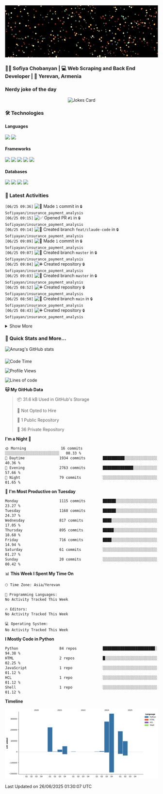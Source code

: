 <p align="center">
  <img src="images/github.gif" alt="Hello, I am Sofiya" />
</p>

<h3> 👩‍💻 Sofiya Chobanyan | 💻 Web Scraping and Back End Developer | 📍 Yerevan, Armenia </h3>


### Nerdy joke of the day

<p align="center">
<img src="https://readme-jokes.vercel.app/api?theme=tokyonight" alt="Jokes Card" />
</p>

### 🛠️ Technologies

#### Languages

<code><img height="30" src="https://img.shields.io/badge/python-3670A0?style=for-the-badge&logo=python&logoColor=ffdd54"></code>
<code><img height="30" src="https://img.shields.io/badge/c++-%2300599C.svg?style=for-the-badge&logo=c%2B%2B&logoColor=white"></code>

#### Frameworks

<code><img height="30" src="https://img.shields.io/badge/django-%23092E20.svg?style=for-the-badge&logo=django&logoColor=white"></code>
<code><img height="30" src="https://img.shields.io/badge/DJANGO-REST-ff1709?style=for-the-badge&logo=django&logoColor=white&color=ff1709&labelColor=gray"></code>
<code><img height="30" src="https://img.shields.io/badge/flask-%23000.svg?style=for-the-badge&logo=flask&logoColor=white"></code>
<code><img height="30" src="https://img.shields.io/badge/-Selenium-brightgreen"></code>
<code><img height="30" src="https://img.shields.io/badge/-Scrapy-green"></code>

#### Databases

<code><img height="30" src="https://img.shields.io/badge/postgres-%23316192.svg?style=for-the-badge&logo=postgresql&logoColor=white"></code>
<code><img height="30" src="https://img.shields.io/badge/sqlite-%2307405e.svg?style=for-the-badge&logo=sqlite&logoColor=white"></code>
<code><img height="30" src="https://img.shields.io/badge/MongoDB-%234ea94b.svg?style=for-the-badge&logo=mongodb&logoColor=white"></code>
<code><img height="30" src="https://img.shields.io/badge/redis-%23DD0031.svg?style=for-the-badge&logo=redis&logoColor=white"></code>


### 💫 Latest Activities

<!--START_SECTION:activity-->
`[06/25 09:36]` <img alt="📝" src="https://github.com/cheesits456/github-activity-readme/raw/master/icons/commit.png" align="top" height="18"> Made `1` commit in <span title="Private Repo">`🔒Sofiyayan/insurance_payment_analysis`</span>  
`[06/25 09:15]` <img alt="✅" src="https://github.com/cheesits456/github-activity-readme/raw/master/icons/pr-open.png" align="top" height="18"> Opened PR `#1` in <span title="Private Repo">`🔒Sofiyayan/insurance_payment_analysis`</span>  
`[06/25 09:14]` <img alt="📂" src="https://github.com/cheesits456/github-activity-readme/raw/master/icons/create-branch.png" align="top" height="18"> Created branch `feat/claude-code` in <span title="Private Repo">`🔒Sofiyayan/insurance_payment_analysis`</span>  
`[06/25 09:09]` <img alt="📝" src="https://github.com/cheesits456/github-activity-readme/raw/master/icons/commit.png" align="top" height="18"> Made `1` commit in <span title="Private Repo">`🔒Sofiyayan/insurance_payment_analysis`</span>  
`[06/25 09:07]` <img alt="📂" src="https://github.com/cheesits456/github-activity-readme/raw/master/icons/create-branch.png" align="top" height="18"> Created branch `master` in <span title="Private Repo">`🔒Sofiyayan/insurance_payment_analysis`</span>  
`[06/25 09:04]` <img alt="➕" src="https://github.com/cheesits456/github-activity-readme/raw/master/icons/create-repo.png" align="top" height="18"> Created repository <span title="Private Repo">`🔒Sofiyayan/insurance_payment_analysis`</span>  
`[06/25 09:03]` <img alt="📂" src="https://github.com/cheesits456/github-activity-readme/raw/master/icons/create-branch.png" align="top" height="18"> Created branch `master` in <span title="Private Repo">`🔒Sofiyayan/insurance_payment_analysis`</span>  
`[06/25 08:52]` <img alt="➕" src="https://github.com/cheesits456/github-activity-readme/raw/master/icons/create-repo.png" align="top" height="18"> Created repository <span title="Private Repo">`🔒Sofiyayan/insurance_payment_analysis`</span>  
`[06/25 08:50]` <img alt="📂" src="https://github.com/cheesits456/github-activity-readme/raw/master/icons/create-branch.png" align="top" height="18"> Created branch `main` in <span title="Private Repo">`🔒Sofiyayan/insurance_payment_analysis`</span>  
`[06/25 08:43]` <img alt="➕" src="https://github.com/cheesits456/github-activity-readme/raw/master/icons/create-repo.png" align="top" height="18"> Created repository <span title="Private Repo">`🔒Sofiyayan/insurance_payment_analysis`</span>  

<details><summary>Show More</summary>

`[06/25 08:42]` <img alt="📂" src="https://github.com/cheesits456/github-activity-readme/raw/master/icons/create-branch.png" align="top" height="18"> Created branch `main` in <span title="Private Repo">`🔒Sofiyayan/insurance_payments_analysis`</span>  
`[06/25 08:37]` <img alt="➕" src="https://github.com/cheesits456/github-activity-readme/raw/master/icons/create-repo.png" align="top" height="18"> Created repository <span title="Private Repo">`🔒Sofiyayan/insurance_payments_analysis`</span>  
`[06/25 01:31]` <img alt="📝" src="https://github.com/cheesits456/github-activity-readme/raw/master/icons/commit.png" align="top" height="18"> Made `2` commits in [Sofiyayan/Sofiyayan](https://github.com/Sofiyayan/Sofiyayan)  
`[06/23 11:11]` <img alt="📝" src="https://github.com/cheesits456/github-activity-readme/raw/master/icons/commit.png" align="top" height="18"> Made `16` commits in <span title="Private Repo">`🔒shatskiym/casepal_trials`</span>  
`[06/23 10:52]` <img alt="🎉" src="https://github.com/cheesits456/github-activity-readme/raw/master/icons/merge.png" align="top" height="18"> Merged PR `#104` in <span title="Private Repo">`🔒shatskiym/casepal_trials`</span>  
`[06/23 10:51]` <img alt="📝" src="https://github.com/cheesits456/github-activity-readme/raw/master/icons/commit.png" align="top" height="18"> Made `2` commits in <span title="Private Repo">`🔒shatskiym/casepal_trials`</span>  
`[06/23 10:51]` <img alt="🎉" src="https://github.com/cheesits456/github-activity-readme/raw/master/icons/merge.png" align="top" height="18"> Merged PR `#106` in <span title="Private Repo">`🔒shatskiym/casepal_trials`</span>  
`[06/23 08:46]` <img alt="🔍" src="https://github.com/cheesits456/github-activity-readme/raw/master/icons/review.png" align="top" height="18"> Reviewed `#105` in <span title="Private Repo">`🔒shatskiym/casepal_trials`</span>  
`[06/23 08:44]` <img alt="🔍" src="https://github.com/cheesits456/github-activity-readme/raw/master/icons/review.png" align="top" height="18"> Reviewed `#105` in <span title="Private Repo">`🔒shatskiym/casepal_trials`</span>  
`[06/23 01:44]` <img alt="📝" src="https://github.com/cheesits456/github-activity-readme/raw/master/icons/commit.png" align="top" height="18"> Made `2` commits in [Sofiyayan/Sofiyayan](https://github.com/Sofiyayan/Sofiyayan)  
`[06/21 12:00]` <img alt="📂" src="https://github.com/cheesits456/github-activity-readme/raw/master/icons/create-branch.png" align="top" height="18"> Created branch `main` in <span title="Private Repo">`🔒Sofiyayan/test-agent`</span>  
`[06/21 11:59]` <img alt="➕" src="https://github.com/cheesits456/github-activity-readme/raw/master/icons/create-repo.png" align="top" height="18"> Created repository <span title="Private Repo">`🔒Sofiyayan/test-agent`</span>  
`[06/21 01:28]` <img alt="📝" src="https://github.com/cheesits456/github-activity-readme/raw/master/icons/commit.png" align="top" height="18"> Made `1` commit in [Sofiyayan/Sofiyayan](https://github.com/Sofiyayan/Sofiyayan)  
`[06/20 14:59]` <img alt="✅" src="https://github.com/cheesits456/github-activity-readme/raw/master/icons/pr-open.png" align="top" height="18"> Opened PR `#106` in <span title="Private Repo">`🔒shatskiym/casepal_trials`</span>  
`[06/20 14:58]` <img alt="📂" src="https://github.com/cheesits456/github-activity-readme/raw/master/icons/create-branch.png" align="top" height="18"> Created branch `feat/manual-script-rerun-update-agent` in <span title="Private Repo">`🔒shatskiym/casepal_trials`</span>  
`[06/20 09:04]` <img alt="📝" src="https://github.com/cheesits456/github-activity-readme/raw/master/icons/commit.png" align="top" height="18"> Made `1` commit in <span title="Private Repo">`🔒shatskiym/casepal_trials`</span>  
`[06/20 08:50]` <img alt="✅" src="https://github.com/cheesits456/github-activity-readme/raw/master/icons/pr-open.png" align="top" height="18"> Opened PR `#104` in <span title="Private Repo">`🔒shatskiym/casepal_trials`</span>  
`[06/20 08:49]` <img alt="📂" src="https://github.com/cheesits456/github-activity-readme/raw/master/icons/create-branch.png" align="top" height="18"> Created branch `feat/common-methods-to-base-agent` in <span title="Private Repo">`🔒shatskiym/casepal_trials`</span>  
`[06/20 01:29]` <img alt="📝" src="https://github.com/cheesits456/github-activity-readme/raw/master/icons/commit.png" align="top" height="18"> Made `1` commit in [Sofiyayan/Sofiyayan](https://github.com/Sofiyayan/Sofiyayan)  
`[06/19 15:52]` <img alt="📝" src="https://github.com/cheesits456/github-activity-readme/raw/master/icons/commit.png" align="top" height="18"> Made `2` commits in <span title="Private Repo">`🔒shatskiym/casepal_trials`</span>  
`[06/19 15:33]` <img alt="✅" src="https://github.com/cheesits456/github-activity-readme/raw/master/icons/pr-open.png" align="top" height="18"> Opened PR `#103` in <span title="Private Repo">`🔒shatskiym/casepal_trials`</span>  
`[06/19 15:33]` <img alt="📂" src="https://github.com/cheesits456/github-activity-readme/raw/master/icons/create-branch.png" align="top" height="18"> Created branch `feat/update-patient` in <span title="Private Repo">`🔒shatskiym/casepal_trials`</span>  
`[06/19 01:30]` <img alt="📝" src="https://github.com/cheesits456/github-activity-readme/raw/master/icons/commit.png" align="top" height="18"> Made `3` commits in [Sofiyayan/Sofiyayan](https://github.com/Sofiyayan/Sofiyayan)  
`[06/16 15:50]` <img alt="📝" src="https://github.com/cheesits456/github-activity-readme/raw/master/icons/commit.png" align="top" height="18"> Made `3` commits in <span title="Private Repo">`🔒shatskiym/casepal_trials`</span>  
`[06/16 15:50]` <img alt="🎉" src="https://github.com/cheesits456/github-activity-readme/raw/master/icons/merge.png" align="top" height="18"> Merged PR `#102` in <span title="Private Repo">`🔒shatskiym/casepal_trials`</span>  
`[06/16 01:41]` <img alt="📝" src="https://github.com/cheesits456/github-activity-readme/raw/master/icons/commit.png" align="top" height="18"> Made `7` commits in [Sofiyayan/Sofiyayan](https://github.com/Sofiyayan/Sofiyayan)  
`[06/09 17:19]` <img alt="📝" src="https://github.com/cheesits456/github-activity-readme/raw/master/icons/commit.png" align="top" height="18"> Made `3` commits in <span title="Private Repo">`🔒shatskiym/casepal_trials`</span>  
`[06/09 13:29]` <img alt="✅" src="https://github.com/cheesits456/github-activity-readme/raw/master/icons/pr-open.png" align="top" height="18"> Opened PR `#102` in <span title="Private Repo">`🔒shatskiym/casepal_trials`</span>  
`[06/09 12:54]` <img alt="📝" src="https://github.com/cheesits456/github-activity-readme/raw/master/icons/commit.png" align="top" height="18"> Made `2` commits in <span title="Private Repo">`🔒shatskiym/casepal_trials`</span>  
`[06/09 11:42]` <img alt="📂" src="https://github.com/cheesits456/github-activity-readme/raw/master/icons/create-branch.png" align="top" height="18"> Created branch `feat/daily-export-task` in <span title="Private Repo">`🔒shatskiym/casepal_trials`</span>  
`[06/09 01:42]` <img alt="📝" src="https://github.com/cheesits456/github-activity-readme/raw/master/icons/commit.png" align="top" height="18"> Made `7` commits in [Sofiyayan/Sofiyayan](https://github.com/Sofiyayan/Sofiyayan)  
`[05/30 15:29]` <img alt="📝" src="https://github.com/cheesits456/github-activity-readme/raw/master/icons/commit.png" align="top" height="18"> Made `1` commit in <span title="Private Repo">`🔒Flashtag-Inc/flashtap-lambda-video-api`</span>  
`[05/30 15:16]` <img alt="📝" src="https://github.com/cheesits456/github-activity-readme/raw/master/icons/commit.png" align="top" height="18"> Made `2` commits in <span title="Private Repo">`🔒Flashtag-Inc/lambda-admin-api`</span>  
`[05/30 15:16]` <img alt="🎉" src="https://github.com/cheesits456/github-activity-readme/raw/master/icons/merge.png" align="top" height="18"> Merged PR `#58` in <span title="Private Repo">`🔒Flashtag-Inc/lambda-admin-api`</span>  
`[05/30 15:13]` <img alt="✅" src="https://github.com/cheesits456/github-activity-readme/raw/master/icons/pr-open.png" align="top" height="18"> Opened PR `#58` in <span title="Private Repo">`🔒Flashtag-Inc/lambda-admin-api`</span>  
`[05/30 14:55]` <img alt="📝" src="https://github.com/cheesits456/github-activity-readme/raw/master/icons/commit.png" align="top" height="18"> Made `1` commit in <span title="Private Repo">`🔒Flashtag-Inc/lambda-admin-api`</span>  
`[05/30 13:42]` <img alt="❌" src="https://github.com/cheesits456/github-activity-readme/raw/master/icons/delete.png" align="top" height="18"> Deleted `feat/FT-3159` from <span title="Private Repo">`🔒Flashtag-Inc/lambda-video-gen-bot`</span>  
`[05/30 13:41]` <img alt="❌" src="https://github.com/cheesits456/github-activity-readme/raw/master/icons/delete.png" align="top" height="18"> Deleted `feat/remove-comment` from <span title="Private Repo">`🔒Flashtag-Inc/lambda-post-comments`</span>  
`[05/30 13:41]` <img alt="❌" src="https://github.com/cheesits456/github-activity-readme/raw/master/icons/delete.png" align="top" height="18"> Deleted `feat/decrement-comment-count` from <span title="Private Repo">`🔒Flashtag-Inc/lambda-post-comments`</span>  
`[05/30 13:41]` <img alt="❌" src="https://github.com/cheesits456/github-activity-readme/raw/master/icons/delete.png" align="top" height="18"> Deleted `feat/FT-3160` from <span title="Private Repo">`🔒Flashtag-Inc/flashtag-backend`</span>  
`[05/30 13:41]` <img alt="❌" src="https://github.com/cheesits456/github-activity-readme/raw/master/icons/delete.png" align="top" height="18"> Deleted `feat/FT-3165` from <span title="Private Repo">`🔒Flashtag-Inc/flashtag-backend`</span>  
`[05/30 13:41]` <img alt="❌" src="https://github.com/cheesits456/github-activity-readme/raw/master/icons/delete.png" align="top" height="18"> Deleted `feat/FT-3159` from <span title="Private Repo">`🔒Flashtag-Inc/flashtag-backend`</span>  
`[05/30 13:40]` <img alt="📂" src="https://github.com/cheesits456/github-activity-readme/raw/master/icons/create-branch.png" align="top" height="18"> Created branch `feat/FT-3165` in <span title="Private Repo">`🔒Flashtag-Inc/flashtag-backend`</span>  
`[05/30 13:40]` <img alt="📂" src="https://github.com/cheesits456/github-activity-readme/raw/master/icons/create-branch.png" align="top" height="18"> Created branch `feat/FT-3159` in <span title="Private Repo">`🔒Flashtag-Inc/flashtag-backend`</span>  
`[05/30 13:40]` <img alt="📂" src="https://github.com/cheesits456/github-activity-readme/raw/master/icons/create-branch.png" align="top" height="18"> Created branch `feat/FT-3160` in <span title="Private Repo">`🔒Flashtag-Inc/flashtag-backend`</span>  
`[05/30 13:40]` <img alt="❌" src="https://github.com/cheesits456/github-activity-readme/raw/master/icons/delete.png" align="top" height="18"> Deleted `feat/FT-3160` from <span title="Private Repo">`🔒Flashtag-Inc/flashtag-backend`</span>  
`[05/30 13:40]` <img alt="❌" src="https://github.com/cheesits456/github-activity-readme/raw/master/icons/delete.png" align="top" height="18"> Deleted `feat/FT-3165` from <span title="Private Repo">`🔒Flashtag-Inc/flashtag-backend`</span>  
`[05/30 13:40]` <img alt="❌" src="https://github.com/cheesits456/github-activity-readme/raw/master/icons/delete.png" align="top" height="18"> Deleted `feat/FT-3159` from <span title="Private Repo">`🔒Flashtag-Inc/flashtag-backend`</span>  
`[05/30 13:40]` <img alt="📝" src="https://github.com/cheesits456/github-activity-readme/raw/master/icons/commit.png" align="top" height="18"> Made `4` commits in <span title="Private Repo">`🔒Flashtag-Inc/lambda-task-notification-handler`</span>  
`[05/30 13:40]` <img alt="🎉" src="https://github.com/cheesits456/github-activity-readme/raw/master/icons/merge.png" align="top" height="18"> Merged PR `#26` in <span title="Private Repo">`🔒Flashtag-Inc/lambda-task-notification-handler`</span>  
`[05/30 13:39]` <img alt="📝" src="https://github.com/cheesits456/github-activity-readme/raw/master/icons/commit.png" align="top" height="18"> Made `7` commits in <span title="Private Repo">`🔒Flashtag-Inc/lambda-admin-api`</span>  
`[05/30 13:39]` <img alt="🎉" src="https://github.com/cheesits456/github-activity-readme/raw/master/icons/merge.png" align="top" height="18"> Merged PR `#57` in <span title="Private Repo">`🔒Flashtag-Inc/lambda-admin-api`</span>  
`[05/30 13:38]` <img alt="📝" src="https://github.com/cheesits456/github-activity-readme/raw/master/icons/commit.png" align="top" height="18"> Made `34` commits in <span title="Private Repo">`🔒Flashtag-Inc/flashtag-backend`</span>  
`[05/30 13:38]` <img alt="🎉" src="https://github.com/cheesits456/github-activity-readme/raw/master/icons/merge.png" align="top" height="18"> Merged PR `#291` in <span title="Private Repo">`🔒Flashtag-Inc/flashtag-backend`</span>  
`[05/30 13:38]` <img alt="📝" src="https://github.com/cheesits456/github-activity-readme/raw/master/icons/commit.png" align="top" height="18"> Made `3` commits in <span title="Private Repo">`🔒Flashtag-Inc/lambda-task-notification-handler`</span>  
`[05/30 13:38]` <img alt="📝" src="https://github.com/cheesits456/github-activity-readme/raw/master/icons/commit.png" align="top" height="18"> Made `2` commits in <span title="Private Repo">`🔒Flashtag-Inc/lambda-cognito-sms-sender`</span>  
`[05/30 13:38]` <img alt="🎉" src="https://github.com/cheesits456/github-activity-readme/raw/master/icons/merge.png" align="top" height="18"> Merged PR `#4` in <span title="Private Repo">`🔒Flashtag-Inc/lambda-cognito-sms-sender`</span>  
`[05/30 13:37]` <img alt="📝" src="https://github.com/cheesits456/github-activity-readme/raw/master/icons/commit.png" align="top" height="18"> Made `4` commits in <span title="Private Repo">`🔒Flashtag-Inc/lambda-task-contest-management`</span>  
`[05/30 13:37]` <img alt="🎉" src="https://github.com/cheesits456/github-activity-readme/raw/master/icons/merge.png" align="top" height="18"> Merged PR `#2` in <span title="Private Repo">`🔒Flashtag-Inc/lambda-task-contest-management`</span>  
`[05/30 13:37]` <img alt="📝" src="https://github.com/cheesits456/github-activity-readme/raw/master/icons/commit.png" align="top" height="18"> Made `2` commits in <span title="Private Repo">`🔒Flashtag-Inc/lambda-admin-api`</span>  
`[05/30 13:37]` <img alt="📝" src="https://github.com/cheesits456/github-activity-readme/raw/master/icons/commit.png" align="top" height="18"> Made `6` commits in <span title="Private Repo">`🔒Flashtag-Inc/lambda-video-gen-bot`</span>  
`[05/30 13:37]` <img alt="🎉" src="https://github.com/cheesits456/github-activity-readme/raw/master/icons/merge.png" align="top" height="18"> Merged PR `#6` in <span title="Private Repo">`🔒Flashtag-Inc/lambda-video-gen-bot`</span>  
`[05/30 13:37]` <img alt="📝" src="https://github.com/cheesits456/github-activity-readme/raw/master/icons/commit.png" align="top" height="18"> Made `4` commits in <span title="Private Repo">`🔒Flashtag-Inc/flashtap-lambda-new-video`</span>  
`[05/30 13:37]` <img alt="🎉" src="https://github.com/cheesits456/github-activity-readme/raw/master/icons/merge.png" align="top" height="18"> Merged PR `#14` in <span title="Private Repo">`🔒Flashtag-Inc/flashtap-lambda-new-video`</span>  
`[05/30 13:37]` <img alt="📝" src="https://github.com/cheesits456/github-activity-readme/raw/master/icons/commit.png" align="top" height="18"> Made `9` commits in <span title="Private Repo">`🔒Flashtag-Inc/lambda-leaderboard-api`</span>  
`[05/30 13:37]` <img alt="🎉" src="https://github.com/cheesits456/github-activity-readme/raw/master/icons/merge.png" align="top" height="18"> Merged PR `#36` in <span title="Private Repo">`🔒Flashtag-Inc/lambda-leaderboard-api`</span>  
`[05/30 13:37]` <img alt="📝" src="https://github.com/cheesits456/github-activity-readme/raw/master/icons/commit.png" align="top" height="18"> Made `5` commits in <span title="Private Repo">`🔒Flashtag-Inc/lambda-task-user-state-handling`</span>  
`[05/30 13:37]` <img alt="🎉" src="https://github.com/cheesits456/github-activity-readme/raw/master/icons/merge.png" align="top" height="18"> Merged PR `#13` in <span title="Private Repo">`🔒Flashtag-Inc/lambda-task-user-state-handling`</span>  
`[05/30 13:37]` <img alt="📝" src="https://github.com/cheesits456/github-activity-readme/raw/master/icons/commit.png" align="top" height="18"> Made `5` commits in <span title="Private Repo">`🔒Flashtag-Inc/lambda-task-video-state-handling`</span>  
`[05/30 13:37]` <img alt="🎉" src="https://github.com/cheesits456/github-activity-readme/raw/master/icons/merge.png" align="top" height="18"> Merged PR `#18` in <span title="Private Repo">`🔒Flashtag-Inc/lambda-task-video-state-handling`</span>  
`[05/30 13:37]` <img alt="📝" src="https://github.com/cheesits456/github-activity-readme/raw/master/icons/commit.png" align="top" height="18"> Made `6` commits in <span title="Private Repo">`🔒Flashtag-Inc/lambda-reactions-api`</span>  
`[05/30 13:37]` <img alt="🎉" src="https://github.com/cheesits456/github-activity-readme/raw/master/icons/merge.png" align="top" height="18"> Merged PR `#21` in <span title="Private Repo">`🔒Flashtag-Inc/lambda-reactions-api`</span>  
`[05/30 13:37]` <img alt="📝" src="https://github.com/cheesits456/github-activity-readme/raw/master/icons/commit.png" align="top" height="18"> Made `5` commits in <span title="Private Repo">`🔒Flashtag-Inc/lambda-leaderboard-notifications`</span>  
`[05/30 13:37]` <img alt="🎉" src="https://github.com/cheesits456/github-activity-readme/raw/master/icons/merge.png" align="top" height="18"> Merged PR `#4` in <span title="Private Repo">`🔒Flashtag-Inc/lambda-leaderboard-notifications`</span>  
`[05/30 13:37]` <img alt="📝" src="https://github.com/cheesits456/github-activity-readme/raw/master/icons/commit.png" align="top" height="18"> Made `4` commits in <span title="Private Repo">`🔒Flashtag-Inc/lambda-post-comments`</span>  
`[05/30 13:37]` <img alt="🎉" src="https://github.com/cheesits456/github-activity-readme/raw/master/icons/merge.png" align="top" height="18"> Merged PR `#20` in <span title="Private Repo">`🔒Flashtag-Inc/lambda-post-comments`</span>  
`[05/30 13:37]` <img alt="📝" src="https://github.com/cheesits456/github-activity-readme/raw/master/icons/commit.png" align="top" height="18"> Made `6` commits in <span title="Private Repo">`🔒Flashtag-Inc/lambda-task-winner-selection`</span>  
`[05/30 13:37]` <img alt="🎉" src="https://github.com/cheesits456/github-activity-readme/raw/master/icons/merge.png" align="top" height="18"> Merged PR `#7` in <span title="Private Repo">`🔒Flashtag-Inc/lambda-task-winner-selection`</span>  
`[05/30 13:37]` <img alt="📝" src="https://github.com/cheesits456/github-activity-readme/raw/master/icons/commit.png" align="top" height="18"> Made `2` commits in <span title="Private Repo">`🔒Flashtag-Inc/flashtag-backend`</span>  
`[05/30 13:37]` <img alt="📝" src="https://github.com/cheesits456/github-activity-readme/raw/master/icons/commit.png" align="top" height="18"> Made `10` commits in <span title="Private Repo">`🔒Flashtag-Inc/flashtap-lambda-video-api`</span>  
`[05/30 13:37]` <img alt="🎉" src="https://github.com/cheesits456/github-activity-readme/raw/master/icons/merge.png" align="top" height="18"> Merged PR `#64` in <span title="Private Repo">`🔒Flashtag-Inc/flashtap-lambda-video-api`</span>  
`[05/30 13:36]` <img alt="✅" src="https://github.com/cheesits456/github-activity-readme/raw/master/icons/pr-open.png" align="top" height="18"> Opened PR `#26` in <span title="Private Repo">`🔒Flashtag-Inc/lambda-task-notification-handler`</span>  
`[05/30 13:36]` <img alt="✅" src="https://github.com/cheesits456/github-activity-readme/raw/master/icons/pr-open.png" align="top" height="18"> Opened PR `#4` in <span title="Private Repo">`🔒Flashtag-Inc/lambda-cognito-sms-sender`</span>  
`[05/30 13:35]` <img alt="✅" src="https://github.com/cheesits456/github-activity-readme/raw/master/icons/pr-open.png" align="top" height="18"> Opened PR `#2` in <span title="Private Repo">`🔒Flashtag-Inc/lambda-task-contest-management`</span>  
`[05/30 13:35]` <img alt="✅" src="https://github.com/cheesits456/github-activity-readme/raw/master/icons/pr-open.png" align="top" height="18"> Opened PR `#57` in <span title="Private Repo">`🔒Flashtag-Inc/lambda-admin-api`</span>  
`[05/30 13:34]` <img alt="✅" src="https://github.com/cheesits456/github-activity-readme/raw/master/icons/pr-open.png" align="top" height="18"> Opened PR `#6` in <span title="Private Repo">`🔒Flashtag-Inc/lambda-video-gen-bot`</span>  
`[05/30 13:34]` <img alt="✅" src="https://github.com/cheesits456/github-activity-readme/raw/master/icons/pr-open.png" align="top" height="18"> Opened PR `#14` in <span title="Private Repo">`🔒Flashtag-Inc/flashtap-lambda-new-video`</span>  
`[05/30 13:34]` <img alt="✅" src="https://github.com/cheesits456/github-activity-readme/raw/master/icons/pr-open.png" align="top" height="18"> Opened PR `#36` in <span title="Private Repo">`🔒Flashtag-Inc/lambda-leaderboard-api`</span>  
`[05/30 13:34]` <img alt="✅" src="https://github.com/cheesits456/github-activity-readme/raw/master/icons/pr-open.png" align="top" height="18"> Opened PR `#13` in <span title="Private Repo">`🔒Flashtag-Inc/lambda-task-user-state-handling`</span>  
`[05/30 13:34]` <img alt="✅" src="https://github.com/cheesits456/github-activity-readme/raw/master/icons/pr-open.png" align="top" height="18"> Opened PR `#18` in <span title="Private Repo">`🔒Flashtag-Inc/lambda-task-video-state-handling`</span>  
`[05/30 13:34]` <img alt="✅" src="https://github.com/cheesits456/github-activity-readme/raw/master/icons/pr-open.png" align="top" height="18"> Opened PR `#21` in <span title="Private Repo">`🔒Flashtag-Inc/lambda-reactions-api`</span>  
`[05/30 13:33]` <img alt="✅" src="https://github.com/cheesits456/github-activity-readme/raw/master/icons/pr-open.png" align="top" height="18"> Opened PR `#4` in <span title="Private Repo">`🔒Flashtag-Inc/lambda-leaderboard-notifications`</span>  
`[05/30 13:33]` <img alt="✅" src="https://github.com/cheesits456/github-activity-readme/raw/master/icons/pr-open.png" align="top" height="18"> Opened PR `#20` in <span title="Private Repo">`🔒Flashtag-Inc/lambda-post-comments`</span>  
`[05/30 13:33]` <img alt="✅" src="https://github.com/cheesits456/github-activity-readme/raw/master/icons/pr-open.png" align="top" height="18"> Opened PR `#7` in <span title="Private Repo">`🔒Flashtag-Inc/lambda-task-winner-selection`</span>  
`[05/30 13:33]` <img alt="✅" src="https://github.com/cheesits456/github-activity-readme/raw/master/icons/pr-open.png" align="top" height="18"> Opened PR `#291` in <span title="Private Repo">`🔒Flashtag-Inc/flashtag-backend`</span>  
`[05/30 13:33]` <img alt="✅" src="https://github.com/cheesits456/github-activity-readme/raw/master/icons/pr-open.png" align="top" height="18"> Opened PR `#64` in <span title="Private Repo">`🔒Flashtag-Inc/flashtap-lambda-video-api`</span>  
`[05/30 12:57]` <img alt="📝" src="https://github.com/cheesits456/github-activity-readme/raw/master/icons/commit.png" align="top" height="18"> Made `3` commits in <span title="Private Repo">`🔒Flashtag-Inc/flashtap-lambda-video-api`</span>  
`[05/30 12:51]` <img alt="❌" src="https://github.com/cheesits456/github-activity-readme/raw/master/icons/delete.png" align="top" height="18"> Deleted `fix/req-15.4` from <span title="Private Repo">`🔒Flashtag-Inc/flashtag-backend`</span>  
`[05/30 12:51]` <img alt="📝" src="https://github.com/cheesits456/github-activity-readme/raw/master/icons/commit.png" align="top" height="18"> Made `2` commits in <span title="Private Repo">`🔒Flashtag-Inc/flashtag-backend`</span>  
`[05/30 12:51]` <img alt="🎉" src="https://github.com/cheesits456/github-activity-readme/raw/master/icons/merge.png" align="top" height="18"> Merged PR `#290` in <span title="Private Repo">`🔒Flashtag-Inc/flashtag-backend`</span>  
`[05/30 12:50]` <img alt="✅" src="https://github.com/cheesits456/github-activity-readme/raw/master/icons/pr-open.png" align="top" height="18"> Opened PR `#290` in <span title="Private Repo">`🔒Flashtag-Inc/flashtag-backend`</span>  
`[05/30 12:50]` <img alt="📝" src="https://github.com/cheesits456/github-activity-readme/raw/master/icons/commit.png" align="top" height="18"> Made `1` commit in <span title="Private Repo">`🔒Flashtag-Inc/flashtag-backend`</span>  
`[05/30 12:49]` <img alt="📂" src="https://github.com/cheesits456/github-activity-readme/raw/master/icons/create-branch.png" align="top" height="18"> Created branch `fix/req-15.4` in <span title="Private Repo">`🔒Flashtag-Inc/flashtag-backend`</span>  
`[05/30 12:48]` <img alt="❌" src="https://github.com/cheesits456/github-activity-readme/raw/master/icons/delete.png" align="top" height="18"> Deleted `create-pull-request/patch-ptijpac` from <span title="Private Repo">`🔒Flashtag-Inc/flashtap-pypi`</span>  
`[05/30 12:48]` <img alt="📝" src="https://github.com/cheesits456/github-activity-readme/raw/master/icons/commit.png" align="top" height="18"> Made `2` commits in <span title="Private Repo">`🔒Flashtag-Inc/flashtap-pypi`</span>  
`[05/30 12:48]` <img alt="🎉" src="https://github.com/cheesits456/github-activity-readme/raw/master/icons/merge.png" align="top" height="18"> Merged PR `#204` in <span title="Private Repo">`🔒Flashtag-Inc/flashtap-pypi`</span>  
`[05/30 12:46]` <img alt="📝" src="https://github.com/cheesits456/github-activity-readme/raw/master/icons/commit.png" align="top" height="18"> Made `2` commits in <span title="Private Repo">`🔒Flashtag-Inc/flashtap-data-lib`</span>  
`[05/30 12:46]` <img alt="❌" src="https://github.com/cheesits456/github-activity-readme/raw/master/icons/delete.png" align="top" height="18"> Deleted `feat/FT-3191` from <span title="Private Repo">`🔒Flashtag-Inc/flashtap-data-lib`</span>  
`[05/30 12:46]` <img alt="🎉" src="https://github.com/cheesits456/github-activity-readme/raw/master/icons/merge.png" align="top" height="18"> Merged PR `#136` in <span title="Private Repo">`🔒Flashtag-Inc/flashtap-data-lib`</span>  
`[05/30 12:45]` <img alt="✅" src="https://github.com/cheesits456/github-activity-readme/raw/master/icons/pr-open.png" align="top" height="18"> Opened PR `#136` in <span title="Private Repo">`🔒Flashtag-Inc/flashtap-data-lib`</span>  
`[05/30 12:45]` <img alt="📂" src="https://github.com/cheesits456/github-activity-readme/raw/master/icons/create-branch.png" align="top" height="18"> Created branch `feat/FT-3191` in <span title="Private Repo">`🔒Flashtag-Inc/flashtap-data-lib`</span>  
`[05/30 12:24]` <img alt="📝" src="https://github.com/cheesits456/github-activity-readme/raw/master/icons/commit.png" align="top" height="18"> Made `2` commits in <span title="Private Repo">`🔒Flashtag-Inc/flashtap-lambda-video-api`</span>  
`[05/30 12:07]` <img alt="❌" src="https://github.com/cheesits456/github-activity-readme/raw/master/icons/delete.png" align="top" height="18"> Deleted `fix/downgrade` from <span title="Private Repo">`🔒Flashtag-Inc/flashtag-backend`</span>  
`[05/30 12:07]` <img alt="📝" src="https://github.com/cheesits456/github-activity-readme/raw/master/icons/commit.png" align="top" height="18"> Made `3` commits in <span title="Private Repo">`🔒Flashtag-Inc/flashtag-backend`</span>  
`[05/30 12:07]` <img alt="🎉" src="https://github.com/cheesits456/github-activity-readme/raw/master/icons/merge.png" align="top" height="18"> Merged PR `#288` in <span title="Private Repo">`🔒Flashtag-Inc/flashtag-backend`</span>  
`[05/30 12:03]` <img alt="📝" src="https://github.com/cheesits456/github-activity-readme/raw/master/icons/commit.png" align="top" height="18"> Made `1` commit in <span title="Private Repo">`🔒Flashtag-Inc/flashtag-backend`</span>  
`[05/30 12:01]` <img alt="✅" src="https://github.com/cheesits456/github-activity-readme/raw/master/icons/pr-open.png" align="top" height="18"> Opened PR `#288` in <span title="Private Repo">`🔒Flashtag-Inc/flashtag-backend`</span>  
`[05/30 12:01]` <img alt="📂" src="https://github.com/cheesits456/github-activity-readme/raw/master/icons/create-branch.png" align="top" height="18"> Created branch `fix/downgrade` in <span title="Private Repo">`🔒Flashtag-Inc/flashtag-backend`</span>  
`[05/30 11:52]` <img alt="📝" src="https://github.com/cheesits456/github-activity-readme/raw/master/icons/commit.png" align="top" height="18"> Made `1` commit in <span title="Private Repo">`🔒Flashtag-Inc/lambda-task-winner-selection`</span>  
`[05/30 11:51]` <img alt="📝" src="https://github.com/cheesits456/github-activity-readme/raw/master/icons/commit.png" align="top" height="18"> Made `1` commit in <span title="Private Repo">`🔒Flashtag-Inc/lambda-post-comments`</span>  
`[05/30 11:50]` <img alt="📝" src="https://github.com/cheesits456/github-activity-readme/raw/master/icons/commit.png" align="top" height="18"> Made `1` commit in <span title="Private Repo">`🔒Flashtag-Inc/lambda-leaderboard-notifications`</span>  
`[05/30 11:49]` <img alt="📝" src="https://github.com/cheesits456/github-activity-readme/raw/master/icons/commit.png" align="top" height="18"> Made `1` commit in <span title="Private Repo">`🔒Flashtag-Inc/lambda-reactions-api`</span>  
`[05/30 11:47]` <img alt="📝" src="https://github.com/cheesits456/github-activity-readme/raw/master/icons/commit.png" align="top" height="18"> Made `1` commit in <span title="Private Repo">`🔒Flashtag-Inc/lambda-task-video-state-handling`</span>  
`[05/30 11:46]` <img alt="📝" src="https://github.com/cheesits456/github-activity-readme/raw/master/icons/commit.png" align="top" height="18"> Made `1` commit in <span title="Private Repo">`🔒Flashtag-Inc/lambda-task-user-state-handling`</span>  
`[05/30 11:43]` <img alt="📝" src="https://github.com/cheesits456/github-activity-readme/raw/master/icons/commit.png" align="top" height="18"> Made `1` commit in <span title="Private Repo">`🔒Flashtag-Inc/lambda-leaderboard-api`</span>  
`[05/30 11:39]` <img alt="📝" src="https://github.com/cheesits456/github-activity-readme/raw/master/icons/commit.png" align="top" height="18"> Made `1` commit in <span title="Private Repo">`🔒Flashtag-Inc/flashtap-lambda-new-video`</span>  
`[05/30 11:13]` <img alt="📝" src="https://github.com/cheesits456/github-activity-readme/raw/master/icons/commit.png" align="top" height="18"> Made `1` commit in <span title="Private Repo">`🔒Flashtag-Inc/lambda-video-gen-bot`</span>  
`[05/30 11:08]` <img alt="📝" src="https://github.com/cheesits456/github-activity-readme/raw/master/icons/commit.png" align="top" height="18"> Made `1` commit in <span title="Private Repo">`🔒Flashtag-Inc/flashtap-lambda-video-api`</span>  
`[05/30 10:03]` <img alt="❌" src="https://github.com/cheesits456/github-activity-readme/raw/master/icons/delete.png" align="top" height="18"> Deleted `feat/FT-3184` from <span title="Private Repo">`🔒Flashtag-Inc/lambda-leaderboard-api`</span>  
`[05/30 10:03]` <img alt="📝" src="https://github.com/cheesits456/github-activity-readme/raw/master/icons/commit.png" align="top" height="18"> Made `2` commits in <span title="Private Repo">`🔒Flashtag-Inc/lambda-leaderboard-api`</span>  
`[05/30 10:03]` <img alt="🎉" src="https://github.com/cheesits456/github-activity-readme/raw/master/icons/merge.png" align="top" height="18"> Merged PR `#35` in <span title="Private Repo">`🔒Flashtag-Inc/lambda-leaderboard-api`</span>  
`[05/30 10:02]` <img alt="✅" src="https://github.com/cheesits456/github-activity-readme/raw/master/icons/pr-open.png" align="top" height="18"> Opened PR `#35` in <span title="Private Repo">`🔒Flashtag-Inc/lambda-leaderboard-api`</span>  
`[05/30 10:02]` <img alt="📂" src="https://github.com/cheesits456/github-activity-readme/raw/master/icons/create-branch.png" align="top" height="18"> Created branch `feat/FT-3184` in <span title="Private Repo">`🔒Flashtag-Inc/lambda-leaderboard-api`</span>  
`[05/30 07:52]` <img alt="📝" src="https://github.com/cheesits456/github-activity-readme/raw/master/icons/commit.png" align="top" height="18"> Made `2` commits in <span title="Private Repo">`🔒Flashtag-Inc/lambda-admin-api`</span>  
`[05/30 01:27]` <img alt="📝" src="https://github.com/cheesits456/github-activity-readme/raw/master/icons/commit.png" align="top" height="18"> Made `1` commit in [Sofiyayan/Sofiyayan](https://github.com/Sofiyayan/Sofiyayan)  
`[05/29 17:26]` <img alt="📝" src="https://github.com/cheesits456/github-activity-readme/raw/master/icons/commit.png" align="top" height="18"> Made `1` commit in <span title="Private Repo">`🔒Flashtag-Inc/lambda-admin-api`</span>  
`[05/29 13:15]` <img alt="❌" src="https://github.com/cheesits456/github-activity-readme/raw/master/icons/delete.png" align="top" height="18"> Deleted `fix/school-options-19-yrs` from <span title="Private Repo">`🔒Flashtag-Inc/flashtag-backend`</span>  
`[05/29 13:15]` <img alt="📝" src="https://github.com/cheesits456/github-activity-readme/raw/master/icons/commit.png" align="top" height="18"> Made `2` commits in <span title="Private Repo">`🔒Flashtag-Inc/flashtag-backend`</span>  
`[05/29 13:15]` <img alt="🎉" src="https://github.com/cheesits456/github-activity-readme/raw/master/icons/merge.png" align="top" height="18"> Merged PR `#287` in <span title="Private Repo">`🔒Flashtag-Inc/flashtag-backend`</span>  
`[05/29 13:13]` <img alt="📝" src="https://github.com/cheesits456/github-activity-readme/raw/master/icons/commit.png" align="top" height="18"> Made `2` commits in <span title="Private Repo">`🔒Flashtag-Inc/flashtap-pypi`</span>  
`[05/29 13:13]` <img alt="❌" src="https://github.com/cheesits456/github-activity-readme/raw/master/icons/delete.png" align="top" height="18"> Deleted `create-pull-request/patch-jmrhih4` from <span title="Private Repo">`🔒Flashtag-Inc/flashtap-pypi`</span>  
`[05/29 13:13]` <img alt="🎉" src="https://github.com/cheesits456/github-activity-readme/raw/master/icons/merge.png" align="top" height="18"> Merged PR `#203` in <span title="Private Repo">`🔒Flashtag-Inc/flashtap-pypi`</span>  
`[05/29 13:12]` <img alt="❌" src="https://github.com/cheesits456/github-activity-readme/raw/master/icons/delete.png" align="top" height="18"> Deleted `fix/school-options-for-19` from <span title="Private Repo">`🔒Flashtag-Inc/flashtap-data-lib`</span>  
`[05/29 13:12]` <img alt="📝" src="https://github.com/cheesits456/github-activity-readme/raw/master/icons/commit.png" align="top" height="18"> Made `2` commits in <span title="Private Repo">`🔒Flashtag-Inc/flashtap-data-lib`</span>  
`[05/29 13:12]` <img alt="🎉" src="https://github.com/cheesits456/github-activity-readme/raw/master/icons/merge.png" align="top" height="18"> Merged PR `#135` in <span title="Private Repo">`🔒Flashtag-Inc/flashtap-data-lib`</span>  
`[05/29 13:09]` <img alt="❌" src="https://github.com/cheesits456/github-activity-readme/raw/master/icons/delete.png" align="top" height="18"> Deleted `create-pull-request/patch-5qvqsh8` from <span title="Private Repo">`🔒Flashtag-Inc/flashtap-pypi`</span>  
`[05/29 13:09]` <img alt="📝" src="https://github.com/cheesits456/github-activity-readme/raw/master/icons/commit.png" align="top" height="18"> Made `2` commits in <span title="Private Repo">`🔒Flashtag-Inc/flashtap-pypi`</span>  
`[05/29 13:09]` <img alt="🎉" src="https://github.com/cheesits456/github-activity-readme/raw/master/icons/merge.png" align="top" height="18"> Merged PR `#202` in <span title="Private Repo">`🔒Flashtag-Inc/flashtap-pypi`</span>  
`[05/29 13:04]` <img alt="✅" src="https://github.com/cheesits456/github-activity-readme/raw/master/icons/pr-open.png" align="top" height="18"> Opened PR `#287` in <span title="Private Repo">`🔒Flashtag-Inc/flashtag-backend`</span>  
`[05/29 13:04]` <img alt="📂" src="https://github.com/cheesits456/github-activity-readme/raw/master/icons/create-branch.png" align="top" height="18"> Created branch `fix/school-options-19-yrs` in <span title="Private Repo">`🔒Flashtag-Inc/flashtag-backend`</span>  
`[05/29 13:03]` <img alt="❌" src="https://github.com/cheesits456/github-activity-readme/raw/master/icons/delete.png" align="top" height="18"> Deleted `create-pull-request/patch-s7vhdlx` from <span title="Private Repo">`🔒Flashtag-Inc/flashtap-pypi`</span>  
`[05/29 13:03]` <img alt="📝" src="https://github.com/cheesits456/github-activity-readme/raw/master/icons/commit.png" align="top" height="18"> Made `2` commits in <span title="Private Repo">`🔒Flashtag-Inc/flashtap-pypi`</span>  
`[05/29 13:03]` <img alt="🎉" src="https://github.com/cheesits456/github-activity-readme/raw/master/icons/merge.png" align="top" height="18"> Merged PR `#201` in <span title="Private Repo">`🔒Flashtag-Inc/flashtap-pypi`</span>  
`[05/29 13:00]` <img alt="✅" src="https://github.com/cheesits456/github-activity-readme/raw/master/icons/pr-open.png" align="top" height="18"> Opened PR `#135` in <span title="Private Repo">`🔒Flashtag-Inc/flashtap-data-lib`</span>  
`[05/29 13:00]` <img alt="📂" src="https://github.com/cheesits456/github-activity-readme/raw/master/icons/create-branch.png" align="top" height="18"> Created branch `fix/school-options-for-19` in <span title="Private Repo">`🔒Flashtag-Inc/flashtap-data-lib`</span>  
`[05/29 12:23]` <img alt="❌" src="https://github.com/cheesits456/github-activity-readme/raw/master/icons/delete.png" align="top" height="18"> Deleted `fix/special-char-in-usernam` from <span title="Private Repo">`🔒Flashtag-Inc/flashtag-backend`</span>  
`[05/29 12:23]` <img alt="📝" src="https://github.com/cheesits456/github-activity-readme/raw/master/icons/commit.png" align="top" height="18"> Made `2` commits in <span title="Private Repo">`🔒Flashtag-Inc/flashtag-backend`</span>  
`[05/29 12:23]` <img alt="🎉" src="https://github.com/cheesits456/github-activity-readme/raw/master/icons/merge.png" align="top" height="18"> Merged PR `#286` in <span title="Private Repo">`🔒Flashtag-Inc/flashtag-backend`</span>  
`[05/29 12:22]` <img alt="✅" src="https://github.com/cheesits456/github-activity-readme/raw/master/icons/pr-open.png" align="top" height="18"> Opened PR `#286` in <span title="Private Repo">`🔒Flashtag-Inc/flashtag-backend`</span>  
`[05/29 12:22]` <img alt="📂" src="https://github.com/cheesits456/github-activity-readme/raw/master/icons/create-branch.png" align="top" height="18"> Created branch `fix/special-char-in-usernam` in <span title="Private Repo">`🔒Flashtag-Inc/flashtag-backend`</span>  
`[05/29 11:51]` <img alt="❌" src="https://github.com/cheesits456/github-activity-readme/raw/master/icons/delete.png" align="top" height="18"> Deleted `feat/FT-3167` from <span title="Private Repo">`🔒Flashtag-Inc/flashtag-backend`</span>  
`[05/29 11:51]` <img alt="📝" src="https://github.com/cheesits456/github-activity-readme/raw/master/icons/commit.png" align="top" height="18"> Made `2` commits in <span title="Private Repo">`🔒Flashtag-Inc/flashtag-backend`</span>  
`[05/29 11:51]` <img alt="🎉" src="https://github.com/cheesits456/github-activity-readme/raw/master/icons/merge.png" align="top" height="18"> Merged PR `#285` in <span title="Private Repo">`🔒Flashtag-Inc/flashtag-backend`</span>  
`[05/29 11:46]` <img alt="📝" src="https://github.com/cheesits456/github-activity-readme/raw/master/icons/commit.png" align="top" height="18"> Made `2` commits in <span title="Private Repo">`🔒Flashtag-Inc/flashtap-pypi`</span>  
`[05/29 11:46]` <img alt="❌" src="https://github.com/cheesits456/github-activity-readme/raw/master/icons/delete.png" align="top" height="18"> Deleted `create-pull-request/patch-vmpk23z` from <span title="Private Repo">`🔒Flashtag-Inc/flashtap-pypi`</span>  
`[05/29 11:46]` <img alt="🎉" src="https://github.com/cheesits456/github-activity-readme/raw/master/icons/merge.png" align="top" height="18"> Merged PR `#200` in <span title="Private Repo">`🔒Flashtag-Inc/flashtap-pypi`</span>  
`[05/29 11:43]` <img alt="❌" src="https://github.com/cheesits456/github-activity-readme/raw/master/icons/delete.png" align="top" height="18"> Deleted `feat/FT-3167` from <span title="Private Repo">`🔒Flashtag-Inc/flashtap-data-lib`</span>  
`[05/29 11:43]` <img alt="📝" src="https://github.com/cheesits456/github-activity-readme/raw/master/icons/commit.png" align="top" height="18"> Made `3` commits in <span title="Private Repo">`🔒Flashtag-Inc/flashtap-data-lib`</span>  
`[05/29 11:43]` <img alt="🎉" src="https://github.com/cheesits456/github-activity-readme/raw/master/icons/merge.png" align="top" height="18"> Merged PR `#134` in <span title="Private Repo">`🔒Flashtag-Inc/flashtap-data-lib`</span>  
`[05/29 11:40]` <img alt="📝" src="https://github.com/cheesits456/github-activity-readme/raw/master/icons/commit.png" align="top" height="18"> Made `1` commit in <span title="Private Repo">`🔒Flashtag-Inc/flashtap-data-lib`</span>  
`[05/29 11:38]` <img alt="✅" src="https://github.com/cheesits456/github-activity-readme/raw/master/icons/pr-open.png" align="top" height="18"> Opened PR `#134` in <span title="Private Repo">`🔒Flashtag-Inc/flashtap-data-lib`</span>  
`[05/29 11:38]` <img alt="✅" src="https://github.com/cheesits456/github-activity-readme/raw/master/icons/pr-open.png" align="top" height="18"> Opened PR `#285` in <span title="Private Repo">`🔒Flashtag-Inc/flashtag-backend`</span>  
`[05/29 11:37]` <img alt="📂" src="https://github.com/cheesits456/github-activity-readme/raw/master/icons/create-branch.png" align="top" height="18"> Created branch `feat/FT-3167` in <span title="Private Repo">`🔒Flashtag-Inc/flashtag-backend`</span>  
`[05/29 11:06]` <img alt="📝" src="https://github.com/cheesits456/github-activity-readme/raw/master/icons/commit.png" align="top" height="18"> Made `1` commit in <span title="Private Repo">`🔒Flashtag-Inc/flashtap-data-lib`</span>  
`[05/29 11:04]` <img alt="📂" src="https://github.com/cheesits456/github-activity-readme/raw/master/icons/create-branch.png" align="top" height="18"> Created branch `feat/FT-3167` in <span title="Private Repo">`🔒Flashtag-Inc/flashtap-data-lib`</span>  
`[05/29 09:21]` <img alt="❌" src="https://github.com/cheesits456/github-activity-readme/raw/master/icons/delete.png" align="top" height="18"> Deleted `feat/FT-3168` from <span title="Private Repo">`🔒Flashtag-Inc/flashtag-backend`</span>  
`[05/29 09:21]` <img alt="📝" src="https://github.com/cheesits456/github-activity-readme/raw/master/icons/commit.png" align="top" height="18"> Made `2` commits in <span title="Private Repo">`🔒Flashtag-Inc/flashtag-backend`</span>  
`[05/29 09:21]` <img alt="🎉" src="https://github.com/cheesits456/github-activity-readme/raw/master/icons/merge.png" align="top" height="18"> Merged PR `#284` in <span title="Private Repo">`🔒Flashtag-Inc/flashtag-backend`</span>  
`[05/29 09:18]` <img alt="❌" src="https://github.com/cheesits456/github-activity-readme/raw/master/icons/delete.png" align="top" height="18"> Deleted `create-pull-request/patch-u8jhcar` from <span title="Private Repo">`🔒Flashtag-Inc/flashtap-pypi`</span>  
`[05/29 09:18]` <img alt="📝" src="https://github.com/cheesits456/github-activity-readme/raw/master/icons/commit.png" align="top" height="18"> Made `2` commits in <span title="Private Repo">`🔒Flashtag-Inc/flashtap-pypi`</span>  
`[05/29 09:18]` <img alt="🎉" src="https://github.com/cheesits456/github-activity-readme/raw/master/icons/merge.png" align="top" height="18"> Merged PR `#199` in <span title="Private Repo">`🔒Flashtag-Inc/flashtap-pypi`</span>  
`[05/29 09:17]` <img alt="❌" src="https://github.com/cheesits456/github-activity-readme/raw/master/icons/delete.png" align="top" height="18"> Deleted `feat/FT-3168` from <span title="Private Repo">`🔒Flashtag-Inc/flashtap-data-lib`</span>  
`[05/29 09:17]` <img alt="📝" src="https://github.com/cheesits456/github-activity-readme/raw/master/icons/commit.png" align="top" height="18"> Made `2` commits in <span title="Private Repo">`🔒Flashtag-Inc/flashtap-data-lib`</span>  
`[05/29 09:17]` <img alt="🎉" src="https://github.com/cheesits456/github-activity-readme/raw/master/icons/merge.png" align="top" height="18"> Merged PR `#133` in <span title="Private Repo">`🔒Flashtag-Inc/flashtap-data-lib`</span>  
`[05/29 09:15]` <img alt="✅" src="https://github.com/cheesits456/github-activity-readme/raw/master/icons/pr-open.png" align="top" height="18"> Opened PR `#284` in <span title="Private Repo">`🔒Flashtag-Inc/flashtag-backend`</span>  
`[05/29 09:15]` <img alt="📂" src="https://github.com/cheesits456/github-activity-readme/raw/master/icons/create-branch.png" align="top" height="18"> Created branch `feat/FT-3168` in <span title="Private Repo">`🔒Flashtag-Inc/flashtag-backend`</span>  
`[05/29 09:06]` <img alt="✅" src="https://github.com/cheesits456/github-activity-readme/raw/master/icons/pr-open.png" align="top" height="18"> Opened PR `#133` in <span title="Private Repo">`🔒Flashtag-Inc/flashtap-data-lib`</span>  
`[05/29 09:05]` <img alt="📂" src="https://github.com/cheesits456/github-activity-readme/raw/master/icons/create-branch.png" align="top" height="18"> Created branch `feat/FT-3168` in <span title="Private Repo">`🔒Flashtag-Inc/flashtap-data-lib`</span>  
`[05/29 01:28]` <img alt="📝" src="https://github.com/cheesits456/github-activity-readme/raw/master/icons/commit.png" align="top" height="18"> Made `1` commit in [Sofiyayan/Sofiyayan](https://github.com/Sofiyayan/Sofiyayan)  
`[05/28 12:21]` <img alt="✅" src="https://github.com/cheesits456/github-activity-readme/raw/master/icons/pr-open.png" align="top" height="18"> Opened PR `#2` in <span title="Private Repo">`🔒Flashtag-Inc/tools`</span>  
`[05/28 12:21]` <img alt="📂" src="https://github.com/cheesits456/github-activity-readme/raw/master/icons/create-branch.png" align="top" height="18"> Created branch `fix/setting-vars` in <span title="Private Repo">`🔒Flashtag-Inc/tools`</span>  
`[05/28 12:08]` <img alt="❌" src="https://github.com/cheesits456/github-activity-readme/raw/master/icons/delete.png" align="top" height="18"> Deleted `fix/allow-school-addition-for-inactives` from <span title="Private Repo">`🔒Flashtag-Inc/flashtag-backend`</span>  
`[05/28 12:08]` <img alt="📝" src="https://github.com/cheesits456/github-activity-readme/raw/master/icons/commit.png" align="top" height="18"> Made `2` commits in <span title="Private Repo">`🔒Flashtag-Inc/flashtag-backend`</span>  
`[05/28 12:08]` <img alt="🎉" src="https://github.com/cheesits456/github-activity-readme/raw/master/icons/merge.png" align="top" height="18"> Merged PR `#282` in <span title="Private Repo">`🔒Flashtag-Inc/flashtag-backend`</span>  
`[05/28 12:08]` <img alt="✅" src="https://github.com/cheesits456/github-activity-readme/raw/master/icons/pr-open.png" align="top" height="18"> Opened PR `#282` in <span title="Private Repo">`🔒Flashtag-Inc/flashtag-backend`</span>  
`[05/28 12:07]` <img alt="📂" src="https://github.com/cheesits456/github-activity-readme/raw/master/icons/create-branch.png" align="top" height="18"> Created branch `fix/allow-school-addition-for-inactives` in <span title="Private Repo">`🔒Flashtag-Inc/flashtag-backend`</span>  
`[05/28 11:55]` <img alt="📝" src="https://github.com/cheesits456/github-activity-readme/raw/master/icons/commit.png" align="top" height="18"> Made `2` commits in <span title="Private Repo">`🔒Flashtag-Inc/flashtag-backend`</span>  
`[05/28 11:55]` <img alt="❌" src="https://github.com/cheesits456/github-activity-readme/raw/master/icons/delete.png" align="top" height="18"> Deleted `fix/user-settings-exist` from <span title="Private Repo">`🔒Flashtag-Inc/flashtag-backend`</span>  
`[05/28 11:55]` <img alt="🎉" src="https://github.com/cheesits456/github-activity-readme/raw/master/icons/merge.png" align="top" height="18"> Merged PR `#281` in <span title="Private Repo">`🔒Flashtag-Inc/flashtag-backend`</span>  
`[05/28 11:55]` <img alt="✅" src="https://github.com/cheesits456/github-activity-readme/raw/master/icons/pr-open.png" align="top" height="18"> Opened PR `#281` in <span title="Private Repo">`🔒Flashtag-Inc/flashtag-backend`</span>  
`[05/28 11:54]` <img alt="📂" src="https://github.com/cheesits456/github-activity-readme/raw/master/icons/create-branch.png" align="top" height="18"> Created branch `fix/user-settings-exist` in <span title="Private Repo">`🔒Flashtag-Inc/flashtag-backend`</span>  
`[05/28 10:13]` <img alt="✅" src="https://github.com/cheesits456/github-activity-readme/raw/master/icons/pr-open.png" align="top" height="18"> Opened PR `#132` in <span title="Private Repo">`🔒Flashtag-Inc/flashtap-data-lib`</span>  
`[05/28 10:13]` <img alt="✅" src="https://github.com/cheesits456/github-activity-readme/raw/master/icons/pr-open.png" align="top" height="18"> Opened PR `#280` in <span title="Private Repo">`🔒Flashtag-Inc/flashtag-backend`</span>  
`[05/28 10:12]` <img alt="📝" src="https://github.com/cheesits456/github-activity-readme/raw/master/icons/commit.png" align="top" height="18"> Made `1` commit in <span title="Private Repo">`🔒Flashtag-Inc/flashtag-backend`</span>  
`[05/28 10:11]` <img alt="📂" src="https://github.com/cheesits456/github-activity-readme/raw/master/icons/create-branch.png" align="top" height="18"> Created branch `feat/FT-3165` in <span title="Private Repo">`🔒Flashtag-Inc/flashtag-backend`</span>  
`[05/28 10:10]` <img alt="📂" src="https://github.com/cheesits456/github-activity-readme/raw/master/icons/create-branch.png" align="top" height="18"> Created branch `feat/FT-3165` in <span title="Private Repo">`🔒Flashtag-Inc/flashtap-data-lib`</span>  
`[05/28 01:28]` <img alt="📝" src="https://github.com/cheesits456/github-activity-readme/raw/master/icons/commit.png" align="top" height="18"> Made `1` commit in [Sofiyayan/Sofiyayan](https://github.com/Sofiyayan/Sofiyayan)  
`[05/27 11:30]` <img alt="✅" src="https://github.com/cheesits456/github-activity-readme/raw/master/icons/pr-open.png" align="top" height="18"> Opened PR `#2` in <span title="Private Repo">`🔒Flashtag-Inc/docs`</span>  
`[05/27 11:30]` <img alt="📂" src="https://github.com/cheesits456/github-activity-readme/raw/master/icons/create-branch.png" align="top" height="18"> Created branch `feat/FT-3159` in <span title="Private Repo">`🔒Flashtag-Inc/docs`</span>  
`[05/27 11:26]` <img alt="✅" src="https://github.com/cheesits456/github-activity-readme/raw/master/icons/pr-open.png" align="top" height="18"> Opened PR `#12` in <span title="Private Repo">`🔒Flashtag-Inc/lambda-template`</span>  
`[05/27 11:26]` <img alt="📂" src="https://github.com/cheesits456/github-activity-readme/raw/master/icons/create-branch.png" align="top" height="18"> Created branch `feat/FT-3159` in <span title="Private Repo">`🔒Flashtag-Inc/lambda-template`</span>  
`[05/27 11:22]` <img alt="✅" src="https://github.com/cheesits456/github-activity-readme/raw/master/icons/pr-open.png" align="top" height="18"> Opened PR `#1` in <span title="Private Repo">`🔒Flashtag-Inc/package-template`</span>  
`[05/27 11:22]` <img alt="📂" src="https://github.com/cheesits456/github-activity-readme/raw/master/icons/create-branch.png" align="top" height="18"> Created branch `feat/FT-3159` in <span title="Private Repo">`🔒Flashtag-Inc/package-template`</span>  
`[05/27 11:17]` <img alt="✅" src="https://github.com/cheesits456/github-activity-readme/raw/master/icons/pr-open.png" align="top" height="18"> Opened PR `#1` in <span title="Private Repo">`🔒Flashtag-Inc/flashtap-lambda-manager`</span>  
`[05/27 11:17]` <img alt="📝" src="https://github.com/cheesits456/github-activity-readme/raw/master/icons/commit.png" align="top" height="18"> Made `1` commit in <span title="Private Repo">`🔒Flashtag-Inc/flashtap-lambda-manager`</span>  
`[05/27 11:17]` <img alt="📂" src="https://github.com/cheesits456/github-activity-readme/raw/master/icons/create-branch.png" align="top" height="18"> Created branch `feat/FT-3159` in <span title="Private Repo">`🔒Flashtag-Inc/flashtap-lambda-manager`</span>  
`[05/27 11:13]` <img alt="✅" src="https://github.com/cheesits456/github-activity-readme/raw/master/icons/pr-open.png" align="top" height="18"> Opened PR `#3` in <span title="Private Repo">`🔒Flashtag-Inc/lambda-cognito-sms-sender`</span>  
`[05/27 11:13]` <img alt="📂" src="https://github.com/cheesits456/github-activity-readme/raw/master/icons/create-branch.png" align="top" height="18"> Created branch `feat/FT-3159` in <span title="Private Repo">`🔒Flashtag-Inc/lambda-cognito-sms-sender`</span>  
`[05/27 11:09]` <img alt="✅" src="https://github.com/cheesits456/github-activity-readme/raw/master/icons/pr-open.png" align="top" height="18"> Opened PR `#2` in <span title="Private Repo">`🔒Flashtag-Inc/flashtap-lambda-doc-manager`</span>  
`[05/27 11:09]` <img alt="📂" src="https://github.com/cheesits456/github-activity-readme/raw/master/icons/create-branch.png" align="top" height="18"> Created branch `feat/FT-3159` in <span title="Private Repo">`🔒Flashtag-Inc/flashtap-lambda-doc-manager`</span>  
`[05/27 11:06]` <img alt="✅" src="https://github.com/cheesits456/github-activity-readme/raw/master/icons/pr-open.png" align="top" height="18"> Opened PR `#3` in <span title="Private Repo">`🔒Flashtag-Inc/lambda-leaderboard-notifications`</span>  
`[05/27 11:06]` <img alt="📂" src="https://github.com/cheesits456/github-activity-readme/raw/master/icons/create-branch.png" align="top" height="18"> Created branch `feat/FT-3159` in <span title="Private Repo">`🔒Flashtag-Inc/lambda-leaderboard-notifications`</span>  
`[05/27 10:43]` <img alt="✅" src="https://github.com/cheesits456/github-activity-readme/raw/master/icons/pr-open.png" align="top" height="18"> Opened PR `#1` in <span title="Private Repo">`🔒Flashtag-Inc/lambda-task-contest-management`</span>  
`[05/27 10:43]` <img alt="📂" src="https://github.com/cheesits456/github-activity-readme/raw/master/icons/create-branch.png" align="top" height="18"> Created branch `feat/FT-3159` in <span title="Private Repo">`🔒Flashtag-Inc/lambda-task-contest-management`</span>  
`[05/27 10:40]` <img alt="✅" src="https://github.com/cheesits456/github-activity-readme/raw/master/icons/pr-open.png" align="top" height="18"> Opened PR `#13` in <span title="Private Repo">`🔒Flashtag-Inc/flashtap-lambda-new-video`</span>  
`[05/27 10:40]` <img alt="📂" src="https://github.com/cheesits456/github-activity-readme/raw/master/icons/create-branch.png" align="top" height="18"> Created branch `feat/FT-3159` in <span title="Private Repo">`🔒Flashtag-Inc/flashtap-lambda-new-video`</span>  
`[05/27 10:37]` <img alt="✅" src="https://github.com/cheesits456/github-activity-readme/raw/master/icons/pr-open.png" align="top" height="18"> Opened PR `#34` in <span title="Private Repo">`🔒Flashtag-Inc/lambda-leaderboard-api`</span>  
`[05/27 10:37]` <img alt="📂" src="https://github.com/cheesits456/github-activity-readme/raw/master/icons/create-branch.png" align="top" height="18"> Created branch `feat/FT-3159` in <span title="Private Repo">`🔒Flashtag-Inc/lambda-leaderboard-api`</span>  
`[05/27 10:34]` <img alt="✅" src="https://github.com/cheesits456/github-activity-readme/raw/master/icons/pr-open.png" align="top" height="18"> Opened PR `#20` in <span title="Private Repo">`🔒Flashtag-Inc/lambda-reactions-api`</span>  
`[05/27 10:34]` <img alt="📂" src="https://github.com/cheesits456/github-activity-readme/raw/master/icons/create-branch.png" align="top" height="18"> Created branch `fix/FT-2939` in <span title="Private Repo">`🔒Flashtag-Inc/lambda-reactions-api`</span>  
`[05/27 10:32]` <img alt="✅" src="https://github.com/cheesits456/github-activity-readme/raw/master/icons/pr-open.png" align="top" height="18"> Opened PR `#12` in <span title="Private Repo">`🔒Flashtag-Inc/lambda-task-user-state-handling`</span>  
`[05/27 10:31]` <img alt="📂" src="https://github.com/cheesits456/github-activity-readme/raw/master/icons/create-branch.png" align="top" height="18"> Created branch `feat/FT-3159` in <span title="Private Repo">`🔒Flashtag-Inc/lambda-task-user-state-handling`</span>  
`[05/27 10:27]` <img alt="✅" src="https://github.com/cheesits456/github-activity-readme/raw/master/icons/pr-open.png" align="top" height="18"> Opened PR `#19` in <span title="Private Repo">`🔒Flashtag-Inc/lambda-post-comments`</span>  
`[05/27 10:27]` <img alt="📂" src="https://github.com/cheesits456/github-activity-readme/raw/master/icons/create-branch.png" align="top" height="18"> Created branch `feat/FT-3159` in <span title="Private Repo">`🔒Flashtag-Inc/lambda-post-comments`</span>  
`[05/27 10:25]` <img alt="📝" src="https://github.com/cheesits456/github-activity-readme/raw/master/icons/commit.png" align="top" height="18"> Made `1` commit in <span title="Private Repo">`🔒Flashtag-Inc/lambda-moderator`</span>  
`[05/27 10:22]` <img alt="✅" src="https://github.com/cheesits456/github-activity-readme/raw/master/icons/pr-open.png" align="top" height="18"> Opened PR `#1` in <span title="Private Repo">`🔒Flashtag-Inc/tools`</span>  
`[05/27 10:22]` <img alt="📂" src="https://github.com/cheesits456/github-activity-readme/raw/master/icons/create-branch.png" align="top" height="18"> Created branch `feat/FT-3159` in <span title="Private Repo">`🔒Flashtag-Inc/tools`</span>  
`[05/27 10:19]` <img alt="✅" src="https://github.com/cheesits456/github-activity-readme/raw/master/icons/pr-open.png" align="top" height="18"> Opened PR `#2` in <span title="Private Repo">`🔒Flashtag-Inc/lambda-moderator`</span>  
`[05/27 10:19]` <img alt="📂" src="https://github.com/cheesits456/github-activity-readme/raw/master/icons/create-branch.png" align="top" height="18"> Created branch `feat/FT-3159` in <span title="Private Repo">`🔒Flashtag-Inc/lambda-moderator`</span>  
`[05/27 10:15]` <img alt="✅" src="https://github.com/cheesits456/github-activity-readme/raw/master/icons/pr-open.png" align="top" height="18"> Opened PR `#17` in <span title="Private Repo">`🔒Flashtag-Inc/lambda-task-video-state-handling`</span>  
`[05/27 10:15]` <img alt="📂" src="https://github.com/cheesits456/github-activity-readme/raw/master/icons/create-branch.png" align="top" height="18"> Created branch `feat/FT-3159` in <span title="Private Repo">`🔒Flashtag-Inc/lambda-task-video-state-handling`</span>  
`[05/27 10:12]` <img alt="✅" src="https://github.com/cheesits456/github-activity-readme/raw/master/icons/pr-open.png" align="top" height="18"> Opened PR `#25` in <span title="Private Repo">`🔒Flashtag-Inc/lambda-task-notification-handler`</span>  
`[05/27 10:12]` <img alt="📝" src="https://github.com/cheesits456/github-activity-readme/raw/master/icons/commit.png" align="top" height="18"> Made `1` commit in <span title="Private Repo">`🔒Flashtag-Inc/lambda-task-notification-handler`</span>  
`[05/27 10:11]` <img alt="📂" src="https://github.com/cheesits456/github-activity-readme/raw/master/icons/create-branch.png" align="top" height="18"> Created branch `feat/FT-3159` in <span title="Private Repo">`🔒Flashtag-Inc/lambda-task-notification-handler`</span>  
`[05/27 10:06]` <img alt="✅" src="https://github.com/cheesits456/github-activity-readme/raw/master/icons/pr-open.png" align="top" height="18"> Opened PR `#5` in <span title="Private Repo">`🔒Flashtag-Inc/lambda-video-gen-bot`</span>  
`[05/27 10:06]` <img alt="📂" src="https://github.com/cheesits456/github-activity-readme/raw/master/icons/create-branch.png" align="top" height="18"> Created branch `feat/FT-3159` in <span title="Private Repo">`🔒Flashtag-Inc/lambda-video-gen-bot`</span>  
`[05/27 09:59]` <img alt="✅" src="https://github.com/cheesits456/github-activity-readme/raw/master/icons/pr-open.png" align="top" height="18"> Opened PR `#56` in <span title="Private Repo">`🔒Flashtag-Inc/lambda-admin-api`</span>  
`[05/27 09:58]` <img alt="📂" src="https://github.com/cheesits456/github-activity-readme/raw/master/icons/create-branch.png" align="top" height="18"> Created branch `feat/FT-3159` in <span title="Private Repo">`🔒Flashtag-Inc/lambda-admin-api`</span>  
`[05/27 09:53]` <img alt="✅" src="https://github.com/cheesits456/github-activity-readme/raw/master/icons/pr-open.png" align="top" height="18"> Opened PR `#6` in <span title="Private Repo">`🔒Flashtag-Inc/lambda-task-winner-selection`</span>  
`[05/27 09:52]` <img alt="📂" src="https://github.com/cheesits456/github-activity-readme/raw/master/icons/create-branch.png" align="top" height="18"> Created branch `feat/FT-3159` in <span title="Private Repo">`🔒Flashtag-Inc/lambda-task-winner-selection`</span>  
`[05/27 09:46]` <img alt="✅" src="https://github.com/cheesits456/github-activity-readme/raw/master/icons/pr-open.png" align="top" height="18"> Opened PR `#63` in <span title="Private Repo">`🔒Flashtag-Inc/flashtap-lambda-video-api`</span>  
`[05/27 09:45]` <img alt="📂" src="https://github.com/cheesits456/github-activity-readme/raw/master/icons/create-branch.png" align="top" height="18"> Created branch `feat/FT-3159` in <span title="Private Repo">`🔒Flashtag-Inc/flashtap-lambda-video-api`</span>  
`[05/27 01:26]` <img alt="📝" src="https://github.com/cheesits456/github-activity-readme/raw/master/icons/commit.png" align="top" height="18"> Made `1` commit in [Sofiyayan/Sofiyayan](https://github.com/Sofiyayan/Sofiyayan)  
`[05/26 16:37]` <img alt="✅" src="https://github.com/cheesits456/github-activity-readme/raw/master/icons/pr-open.png" align="top" height="18"> Opened PR `#5` in <span title="Private Repo">`🔒Flashtag-Inc/flashtap-aws-lib`</span>  
`[05/26 16:37]` <img alt="📂" src="https://github.com/cheesits456/github-activity-readme/raw/master/icons/create-branch.png" align="top" height="18"> Created branch `feat/FT-3159` in <span title="Private Repo">`🔒Flashtag-Inc/flashtap-aws-lib`</span>  
`[05/26 16:27]` <img alt="📝" src="https://github.com/cheesits456/github-activity-readme/raw/master/icons/commit.png" align="top" height="18"> Made `3` commits in <span title="Private Repo">`🔒Flashtag-Inc/flashtag-backend`</span>  
`[05/26 16:25]` <img alt="✅" src="https://github.com/cheesits456/github-activity-readme/raw/master/icons/pr-open.png" align="top" height="18"> Opened PR `#17` in <span title="Private Repo">`🔒Flashtag-Inc/flashtap-infrastructure`</span>  
`[05/26 16:24]` <img alt="📂" src="https://github.com/cheesits456/github-activity-readme/raw/master/icons/create-branch.png" align="top" height="18"> Created branch `feat/FT-3159` in <span title="Private Repo">`🔒Flashtag-Inc/flashtap-infrastructure`</span>  
`[05/26 16:22]` <img alt="📝" src="https://github.com/cheesits456/github-activity-readme/raw/master/icons/commit.png" align="top" height="18"> Made `1` commit in <span title="Private Repo">`🔒Flashtag-Inc/flashtag-backend`</span>  

</details>
<!--END_SECTION:activity-->


### 🚀 Quick Stats and More...

![Anurag's GitHub stats](https://github-readme-stats.vercel.app/api?username=Sofiyayan&show_icons=true&theme=tokyonight)


### 
<!--START_SECTION:waka-->
![Code Time](http://img.shields.io/badge/Code%20Time-391%20hrs%2027%20mins-blue)

![Profile Views](http://img.shields.io/badge/Profile%20Views-0-blue)

![Lines of code](https://img.shields.io/badge/From%20Hello%20World%20I%27ve%20Written-1.2%20million%20lines%20of%20code-blue)

**🐱 My GitHub Data** 

> 📦 31.6 kB Used in GitHub's Storage 
 > 
> 🚫 Not Opted to Hire
 > 
> 📜 1 Public Repository 
 > 
> 🔑 36 Private Repository 
 > 
**I'm a Night 🦉** 

```text
🌞 Morning                16 commits          ░░░░░░░░░░░░░░░░░░░░░░░░░   00.33 % 
🌆 Daytime                1934 commits        ██████████░░░░░░░░░░░░░░░   40.36 % 
🌃 Evening                2763 commits        ██████████████░░░░░░░░░░░   57.66 % 
🌙 Night                  79 commits          ░░░░░░░░░░░░░░░░░░░░░░░░░   01.65 % 
```
📅 **I'm Most Productive on Tuesday** 

```text
Monday                   1115 commits        ██████░░░░░░░░░░░░░░░░░░░   23.27 % 
Tuesday                  1168 commits        ██████░░░░░░░░░░░░░░░░░░░   24.37 % 
Wednesday                817 commits         ████░░░░░░░░░░░░░░░░░░░░░   17.05 % 
Thursday                 895 commits         █████░░░░░░░░░░░░░░░░░░░░   18.68 % 
Friday                   716 commits         ████░░░░░░░░░░░░░░░░░░░░░   14.94 % 
Saturday                 61 commits          ░░░░░░░░░░░░░░░░░░░░░░░░░   01.27 % 
Sunday                   20 commits          ░░░░░░░░░░░░░░░░░░░░░░░░░   00.42 % 
```


📊 **This Week I Spent My Time On** 

```text
🕑︎ Time Zone: Asia/Yerevan

💬 Programming Languages: 
No Activity Tracked This Week

🔥 Editors: 
No Activity Tracked This Week

💻 Operating System: 
No Activity Tracked This Week
```

**I Mostly Code in Python** 

```text
Python                   84 repos            ████████████████████████░   94.38 % 
HTML                     2 repos             █░░░░░░░░░░░░░░░░░░░░░░░░   02.25 % 
JavaScript               1 repo              ░░░░░░░░░░░░░░░░░░░░░░░░░   01.12 % 
HCL                      1 repo              ░░░░░░░░░░░░░░░░░░░░░░░░░   01.12 % 
Shell                    1 repo              ░░░░░░░░░░░░░░░░░░░░░░░░░   01.12 % 
```



**Timeline**

![Lines of Code chart](https://raw.githubusercontent.com/Sofiyayan/Sofiyayan/master/assets/bar_graph.png)


 Last Updated on 26/06/2025 01:30:07 UTC
<!--END_SECTION:waka-->


<!--
**Sofiyayan/Sofiyayan** is a ✨ _special_ ✨ repository because its `README.md` (this file) appears on your GitHub profile.

Here are some ideas to get you started:

- 🔭 I’m currently working on ...
- 🌱 I’m currently learning ...
- 👯 I’m looking to collaborate on ...
- 🤔 I’m looking for help with ...
- 💬 Ask me about ...
- 📫 How to reach me: ...
- 😄 Pronouns: ...
- ⚡ Fun fact: ...
-->
